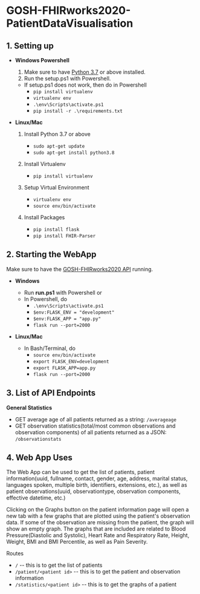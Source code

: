# GOSH-FHIRworks2020-PatientDataVisualisation

## 1. Setting up
* **Windows Powershell**

  1. Make sure to have [Python 3.7](https://www.python.org/downloads/) or above installed. 
  2. Run the setup.ps1 with Powershell.
  
  * If setup.ps1 does not work, then do in Powershell
    * ```pip install virtualenv```
    * ```virtualenv env```
    * ```.\env\Scripts\activate.ps1```
    * ```pip install -r .\requirements.txt```    
    
* **Linux/Mac**
    
  1. Install Python 3.7 or above
      * ```sudo apt-get update```
      * ```sudo apt-get install python3.8```
      
  2. Install Virtualenv
      * ```pip install virtualenv```
      
  3. Setup Virtual Environment
      * ```virtualenv env```
      * ```source env/bin/activate```
      
  4. Install Packages
      * ```pip install flask```
      * ```pip install FHIR-Parser```
  
## 2. Starting the WebApp

Make sure to have the [GOSH-FHIRworks2020 API](https://github.com/greenfrogs/FHIRworks_2020) running.

* **Windows**

  * Run **run.ps1** with Powershell or 
  * In Powershell, do 
      * ```.\env\Scripts\activate.ps1```
      * ```$env:FLASK_ENV = "development"```
      * ```$env:FLASK_APP = "app.py"```
      * ```flask run --port=2000```
  
* **Linux/Mac**
  * In Bash/Terminal, do 
      * ```source env/bin/activate```
      * ```export FLASK_ENV=development```
      * ```export FLASK_APP=app.py```
      * ```flask run --port=2000```


## 3. List of API Endpoints

**General Statistics**
* GET average age of all patients returned as a string: ```/averageage```
* GET observation statistics(total/most common observations and observation components) of all patients returned as a JSON: ```/observationstats```



## 4. Web App Uses

The Web App can be used to get the list of patients, patient information(uuid, fullname, contact, gender, age, address, marital status, languages spoken, multiple birth, identifiers, extensions, etc.), as well as patient observations(uuid, observationtype, observation components, effective datetime, etc.)

Clicking on the Graphs button on the patient information page will open a new tab with a few graphs that are plotted using the patient's observation data. If some of the observation are missing from the patient, the graph will show an empty graph. The graphs that are included are related to Blood Pressure(Diastolic and Systolic), Heart Rate and Respiratory Rate, Height, Weight, BMI and BMI Percentile, as well as Pain Severity.

Routes
* ```/``` -- this is to get the list of patients
* ```/patient/<patient id>``` -- this is to get the patient and observation information
* ```/statistics/<patient id>``` -- this is to get the graphs of a patient



